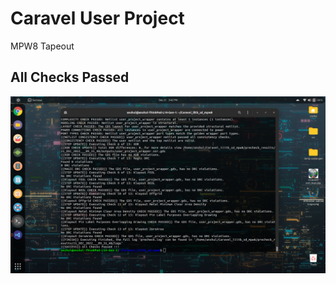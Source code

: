 # Caravel User Project

MPW8 Tapeout

## All Checks Passed

<p align="center">
  <img src="Passed.png">
</p>
